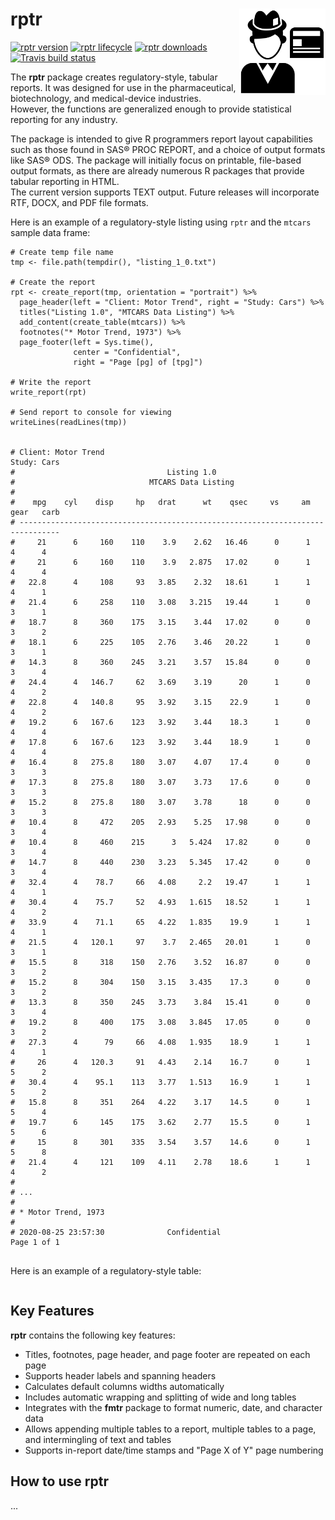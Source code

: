 # rptr <img src="man/images/reporter.svg" align="right" height="138" />

<!-- badges: start -->

[![rptr version](https://www.r-pkg.org/badges/version/rptr)](https://cran.r-project.org/package=rptr)
[![rptr lifecycle](https://img.shields.io/badge/lifecycle-maturing-blue.svg)](https://cran.r-project.org/package=rptr)
[![rptr downloads](https://cranlogs.r-pkg.org/badges/grand-total/rptr)](https://cran.r-project.org/package=rptr)
[![Travis build status](https://travis-ci.com/dbosak01/rptr.svg?branch=master)](https://travis-ci.com/dbosak01/rptr)

<!-- badges: end -->

The **rptr** package creates regulatory-style, tabular reports. It was designed
for use in the pharmaceutical, biotechnology, and medical-device industries.
However, the functions are generalized enough to provide statistical reporting
for any industry.  

The package is intended to give R programmers 
report layout capabilities such as those found in SAS® PROC REPORT, 
and a choice of output formats like SAS® ODS. The package will 
initially focus on printable, file-based 
output formats, as there are already numerous R packages that 
provide tabular reporting in HTML.  
The current version supports TEXT output.  Future releases will 
incorporate RTF, DOCX, and PDF file formats.  

Here is an example of 
a regulatory-style listing using `rptr` and the `mtcars` sample data frame:

```
# Create temp file name
tmp <- file.path(tempdir(), "listing_1_0.txt")

# Create the report
rpt <- create_report(tmp, orientation = "portrait") %>% 
  page_header(left = "Client: Motor Trend", right = "Study: Cars") %>% 
  titles("Listing 1.0", "MTCARS Data Listing") %>% 
  add_content(create_table(mtcars)) %>% 
  footnotes("* Motor Trend, 1973") %>%
  page_footer(left = Sys.time(), 
              center = "Confidential", 
              right = "Page [pg] of [tpg]")

# Write the report
write_report(rpt)

# Send report to console for viewing
writeLines(readLines(tmp))


# Client: Motor Trend                                                Study: Cars
#                                  Listing 1.0
#                              MTCARS Data Listing
# 
#    mpg    cyl    disp     hp   drat      wt    qsec     vs     am   gear   carb
# -------------------------------------------------------------------------------
#     21      6     160    110    3.9    2.62   16.46      0      1      4      4
#     21      6     160    110    3.9   2.875   17.02      0      1      4      4
#   22.8      4     108     93   3.85    2.32   18.61      1      1      4      1
#   21.4      6     258    110   3.08   3.215   19.44      1      0      3      1
#   18.7      8     360    175   3.15    3.44   17.02      0      0      3      2
#   18.1      6     225    105   2.76    3.46   20.22      1      0      3      1
#   14.3      8     360    245   3.21    3.57   15.84      0      0      3      4
#   24.4      4   146.7     62   3.69    3.19      20      1      0      4      2
#   22.8      4   140.8     95   3.92    3.15    22.9      1      0      4      2
#   19.2      6   167.6    123   3.92    3.44    18.3      1      0      4      4
#   17.8      6   167.6    123   3.92    3.44    18.9      1      0      4      4
#   16.4      8   275.8    180   3.07    4.07    17.4      0      0      3      3
#   17.3      8   275.8    180   3.07    3.73    17.6      0      0      3      3
#   15.2      8   275.8    180   3.07    3.78      18      0      0      3      3
#   10.4      8     472    205   2.93    5.25   17.98      0      0      3      4
#   10.4      8     460    215      3   5.424   17.82      0      0      3      4
#   14.7      8     440    230   3.23   5.345   17.42      0      0      3      4
#   32.4      4    78.7     66   4.08     2.2   19.47      1      1      4      1
#   30.4      4    75.7     52   4.93   1.615   18.52      1      1      4      2
#   33.9      4    71.1     65   4.22   1.835    19.9      1      1      4      1
#   21.5      4   120.1     97    3.7   2.465   20.01      1      0      3      1
#   15.5      8     318    150   2.76    3.52   16.87      0      0      3      2
#   15.2      8     304    150   3.15   3.435    17.3      0      0      3      2
#   13.3      8     350    245   3.73    3.84   15.41      0      0      3      4
#   19.2      8     400    175   3.08   3.845   17.05      0      0      3      2
#   27.3      4      79     66   4.08   1.935    18.9      1      1      4      1
#     26      4   120.3     91   4.43    2.14    16.7      0      1      5      2
#   30.4      4    95.1    113   3.77   1.513    16.9      1      1      5      2
#   15.8      8     351    264   4.22    3.17    14.5      0      1      5      4
#   19.7      6     145    175   3.62    2.77    15.5      0      1      5      6
#     15      8     301    335   3.54    3.57    14.6      0      1      5      8
#   21.4      4     121    109   4.11    2.78    18.6      1      1      4      2
# 
# ...
# 
# * Motor Trend, 1973
# 
# 2020-08-25 23:57:30              Confidential                      Page 1 of 1


```
Here is an example of a regulatory-style table:

```

```

## Key Features

**rptr** contains the following key features:

* Titles, footnotes, page header, and page footer are repeated on each page
* Supports header labels and spanning headers 
* Calculates default columns widths automatically
* Includes automatic wrapping and splitting of wide and long tables
* Integrates with the **fmtr** package to format numeric, date, and character data
* Allows appending multiple tables to a report, multiple tables to a page, 
and intermingling of text and tables
* Supports in-report date/time stamps and "Page X of Y" page numbering

## How to use **rptr**


...
